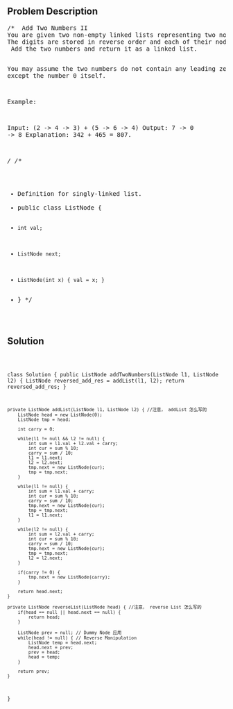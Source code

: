 <!--
<style>
  body { font-family: Arial, sans-serif; }
  .container { max-width: 100%; margin: 0 auto; padding: 10px; }
  .comment-block { background-color: #f9f9f9; padding: 10px; border-left: 5px solid #ccc; max-width: 50%; margin: 20px auto; overflow-wrap: break-word; white-space: pre-wrap; }
  .code-block { background-color: #f4f4f4; padding: 10px; border: 1px solid #ddd; max-width: 50%; margin: 20px auto; overflow-wrap: break-word; white-space: pre-wrap; }
</style>
-->

<div class='container'>
<h2>Problem Description</h2>
<div class='comment-block'>
<pre>
/*  Add Two Numbers II
You are given two non-empty linked lists representing two non-negative integers. 
The digits are stored in reverse order and each of their nodes contain a single digit.
 Add the two numbers and return it as a linked list.

You may assume the two numbers do not contain any leading zero, except the number 0 itself.

Example:

Input: (2 -> 4 -> 3) + (5 -> 6 -> 4)
Output: 7 -> 0 -> 8
Explanation: 342 + 465 = 807.

*/
/**
 * Definition for singly-linked list.
 * public class ListNode {
 *     int val;
 *     ListNode next;
 *     ListNode(int x) { val = x; }
 * }
 */
</pre>
</div>

<h2>Solution</h2>
<div class='code-block'>
<pre><code class='language-java'>

class Solution {
    public ListNode addTwoNumbers(ListNode l1, ListNode l2) {
        ListNode reversed_add_res = addList(l1, l2);
        return reversed_add_res;
    }
    
    private ListNode addList(ListNode l1, ListNode l2) { //注意， addList 怎么写的
        ListNode head = new ListNode(0);
        ListNode tmp = head;
        
        int carry = 0;
        
        while(l1 != null && l2 != null) {
            int sum = l1.val + l2.val + carry;
            int cur = sum % 10;
            carry = sum / 10;
            l1 = l1.next;
            l2 = l2.next;
            tmp.next = new ListNode(cur);
            tmp = tmp.next;
        }
        
        while(l1 != null) {
            int sum = l1.val + carry;
            int cur = sum % 10;
            carry = sum / 10;
            tmp.next = new ListNode(cur);
            tmp = tmp.next;
            l1 = l1.next;
        }
        
        while(l2 != null) {
            int sum = l2.val + carry;
            int cur = sum % 10;
            carry = sum / 10;
            tmp.next = new ListNode(cur);
            tmp = tmp.next;
            l2 = l2.next;
        }
        
        if(carry != 0) {
            tmp.next = new ListNode(carry);
        }
        
        return head.next;
    }
    
    private ListNode reverseList(ListNode head) { //注意， reverse List 怎么写的
        if(head == null || head.next == null) {
            return head;
        }
        
        ListNode prev = null; // Dummy Node 应用
        while(head != null) { // Reverse Manipulation
            ListNode temp = head.next;
            head.next = prev;
            prev = head;
            head = temp;
        }
        
        return prev;
    }
}</code></pre>
</div>
</div>
